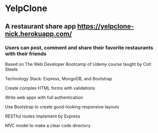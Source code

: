 # YelpClone
## A restaurant share app https://yelpclone-nick.herokuapp.com/
### Users can post, comment and share their favorite restaurants with their friends

Based on The Web Developer Bootcamp of Udemy course taught by Colt Steele

Technology Stack: Express, MongoDB, and Bootstrap

<p>Create complex HTML forms with validations</p>
<p>Write web apps with full authentication</p>
<p>Use Bootstrap to create good-looking responsive layouts</p>
<p>RESTful routes implement by Express</p>
<p>MVC model to make a clear code directory</p>
